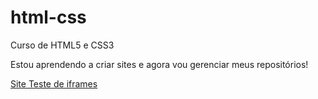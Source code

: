 # html-css
 Curso de HTML5 e CSS3

Estou aprendendo a criar sites e agora vou gerenciar meus repositórios!

<a href="iframe003.html">Site Teste de iframes</a>